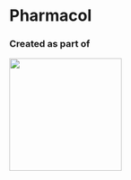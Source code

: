 # Pharmacol

### Created as part of
<img src="https://github.com/user-attachments/assets/78a3e329-5f5f-4154-b60f-54eeeac41c7d" width="200" height="auto" loading="lazy">

